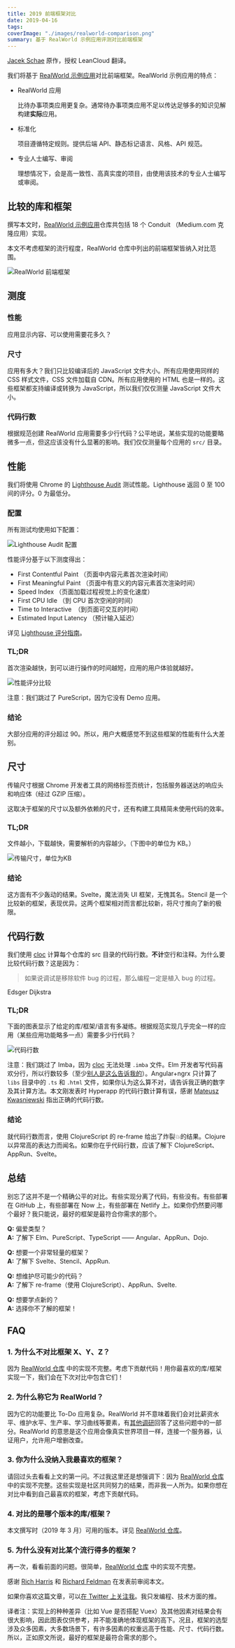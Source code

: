 ```yaml
---
title: 2019 前端框架对比
date: 2019-04-16
tags:
coverImage: "./images/realworld-comparison.png"
summary: 基于 RealWorld 示例应用评测对比前端框架
---
```


[Jacek Schae] 原作，授权 LeanCloud 翻译。

[Jacek Schae]: https://medium.freecodecamp.org/a-realworld-comparison-of-front-end-frameworks-with-benchmarks-2019-update-4be0d3c78075

我们将基于 [RealWorld 示例应用][RealWorld]对比前端框架。RealWorld 示例应用的特点：

[RealWorld]: https://github.com/gothinkster/realworld

- RealWorld 应用

    比待办事项类应用更复杂。通常待办事项类应用不足以传达足够多的知识见解构建**实际**应用。

- 标准化

    项目遵循特定规则。提供后端 API、静态标记语言、风格、API 规范。

- 专业人士编写、审阅

    理想情况下，会是高一致性、高真实度的项目，由使用该技术的专业人士编写或审阅。

## 比较的库和框架

撰写本文时，[RealWorld 示例应用][RealWorld]仓库共包括 18 个 Conduit （Medium.com 克隆应用）实现。

本文不考虑框架的流行程度，RealWorld 仓库中列出的前端框架皆纳入对比范围。

![RealWorld 前端框架](images/real-world-frontend-frameworks.png)

## 测度

### 性能

应用显示内容、可以使用需要花多久？

### 尺寸

应用有多大？我们只比较编译后的 JavaScript 文件大小。所有应用使用同样的 CSS 样式文件，CSS 文件加载自 CDN。所有应用使用的 HTML 也是一样的。这些框架都支持编译或转换为 JavaScript，所以我们仅仅测量 JavaScript 文件大小。

### 代码行数

根据规范创建 RealWorld 应用需要多少行代码？公平地说，某些实现的功能要略微多一点，但这应该没有什么显著的影响。我们仅仅测量每个应用的 `src/` 目录。

## 性能

我们将使用 Chrome 的 [Lighthouse Audit] 测试性能。Lighthouse 返回 0 至 100 间的评分。0 为最低分。

[Lighthouse Audit]: https://developers.google.com/web/tools/lighthouse/

### 配置

所有测试均使用如下配置：

![Lighthouse Audit 配置](images/lighthouse-audit-settings.png)

性能评分基于以下测度得出：

- First Contentful Paint （页面中内容元素首次渲染时间）
- First Meaningful Paint （页面中有意义的内容元素首次渲染时间）
- Speed Index （页面加载过程视觉上的变化速度）
- First CPU Idle （到 CPU 首次空闲的时间）
- Time to Interactive　（到页面可交互的时间）
- Estimated Input Latency （预计输入延迟）

详见 [Lighthouse 评分指南][lighthouse-scoring]。

[lighthouse-scoring]: https://developers.google.com/web/tools/lighthouse/v3/scoring

### TL;DR

首次渲染越快，到可以进行操作的时间越短，应用的用户体验就越好。

![性能评分比较](images/realworld-performance.png)

注意：我们跳过了 PureScript，因为它没有 Demo 应用。

### 结论

大部分应用的评分超过 90。所以，用户大概感觉不到这些框架的性能有什么大差别。

## 尺寸

传输尺寸根据 Chrome 开发者工具的网络标签页统计，包括服务器送达的响应头和响应体（经过 GZIP 压缩）。

这取决于框架的尺寸以及额外依赖的尺寸，还有构建工具精简未使用代码的效率。

### TL;DR

文件越小，下载越快，需要解析的内容越少。（下图中的单位为 KB。）

![传输尺寸，单位为KB](images/realworld-transfer-size.png)

### 结论

这方面有不少轰动的结果。Svelte，魔法消失 UI 框架，无愧其名。Stencil 是一个比较新的框架，表现优异。这两个框架相对而言都比较新，将尺寸推向了新的极限。

## 代码行数

我们使用 [cloc] 计算每个仓库的 src 目录的代码行数。**不计**空行和注释。为什么要比较代码行数？这是因为：

[cloc]: https://github.com/AlDanial/cloc

> 如果说调试是移除软件 bug 的过程，那么编程一定是植入 bug 的过程。

Edsger Dijkstra

### TL;DR

下面的图表显示了给定的库/框架/语言有多凝练。根据规范实现几乎完全一样的应用（某些应用功能略多一点）需要多少行代码？

![代码行数](images/realworld-lines-of-code.png)

注意：我们跳过了 Imba，因为 [cloc] 无法处理 `.imba` 文件。Elm 开发者写代码喜欢分行，所以行数较多（至少[别人是这么告诉我的][vertical-elm]）。Angular+ngrx 只计算了 `libs` 目录中的 `.ts` 和 `.html` 文件，如果你认为这么算不对，请告诉我正确的数字及其计算方法。本文刚发表时 Hyperapp 的代码行数计算有误，感谢 [Mateusz Kwasniewski] 指出正确的代码行数。

[vertical-elm]: https://twitter.com/rtfeldman/status/983384187116949505
[Mateusz Kwasniewski]: https://twitter.com/kwasniew

### 结论

就代码行数而言，使用 ClojureScript 的 re-frame 给出了炸裂💥的结果。Clojure 以异常高的表达力而闻名。如果你在乎代码行数，应该了解下 ClojureScript、AppRun、Svelte。

## 总结

别忘了这并不是一个精确公平的对比。有些实现分离了代码，有些没有。有些部署在 GitHub 上，有些部署在 Now 上，有些部署在 Netlify 上。如果你仍然要问哪个最好？我只能说，最好的框架是最符合你需求的那个。

**Q:** 偏爱类型？<br>
**A:** 了解下 Elm、PureScript、TypeScript —— Angular、AppRun、Dojo.

**Q:** 想要一个非常轻量的框架？<br>
**A:** 了解下 Svelte、Stencil、AppRun.

**Q:** 想维护尽可能少的代码？<br>
**A:** 了解下 re-frame（使用 ClojureScript）、AppRun、Svelte.

**Q:** 想要学点新的？<br>
**A:** 选择你不了解的框架！

## FAQ

### 1. 为什么不对比框架 X、Y、Z？

因为 [RealWorld 仓库][RealWorld] 中的实现不完整。考虑下贡献代码！用你最喜欢的库/框架实现一下，我们会在下次对比中包含它们！

### 2. 为什么称它为 RealWorld？

因为它的功能要比 To-Do 应用复杂。RealWorld 并不意味着我们会对比薪资水平、维护水平、生产率、学习曲线等要素，有[其他调研][other surveys]回答了这些问题中的一部分。RealWorld 的意思是这个应用会像真实世界项目一样，连接一个服务器，认证用户，允许用户增删改查。

[other surveys]: https://insights.stackoverflow.com/survey/2018/

### 3. 你为什么没纳入我最喜欢的框架？

请回过头去看看上文的第一问。不过我这里还是想强调下：因为 [RealWorld 仓库][RealWorld] 中的实现不完整。这些实现是社区共同努力的结果，而非我一人所为。如果你想在对比中看到自己最喜欢的框架，考虑下贡献代码。

### 4. 对比的是哪个版本的库/框架？

本文撰写时（2019 年 3 月）可用的版本。详见 [RealWorld 仓库][RealWorld]。

### 5. 为什么没有对比某个流行得多的框架？

再一次，看看前面的问题。很简单，[RealWorld 仓库][RealWorld] 中的实现不完整。

感谢 [Rich Harris] 和 [Richard Feldman] 在发表前审阅本文。

[Rich Harris]: https://twitter.com/Rich_Harris
[Richard Feldman]: https://twitter.com/rtfeldman

如果你喜欢这篇文章，可以[在 Twitter 上关注我][twitter]。我只发编程、技术方面的推。

[twitter]: https://twitter.com/JacekSchae

译者注：实现上的种种差异（比如 Vue 是否搭配 Vuex）及其他因素对结果会有很大影响，因此图表仅供参考，并不能准确地体现框架的高下。况且，框架的选型涉及众多因素，大多数场景下，有许多因素的权重远高于性能、尺寸、代码行数。所以，正如原文所说，最好的框架是最符合需求的那个。